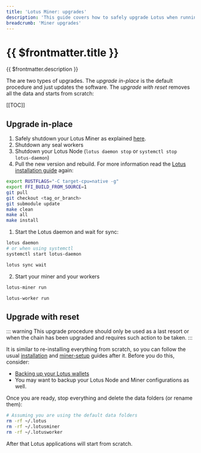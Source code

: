 ```yaml
---
title: 'Lotus Miner: upgrades'
description: 'This guide covers how to safely upgrade Lotus when running a miner.'
breadcrumb: 'Miner upgrades'
---
```


# {{ $frontmatter.title }}

{{ $frontmatter.description }}

The are two types of upgrades. The _upgrade in-place_ is the default procedure and just updates the software. The _upgrade with reset_ removes all the data and starts from scratch:

[[TOC]]

## Upgrade in-place

1. Safely shutdown your Lotus Miner as explained [here](daemon-lifecycle.md).
1. Shutdown any seal workers
1. Shutdown your Lotus Node (`lotus daemon stop` or `systemctl stop lotus-daemon`)
1. Pull the new version and rebuild. For more information read the [Lotus installation guide](../../get-started/lotus/installation.md) again:

```sh
export RUSTFLAGS="-C target-cpu=native -g"
export FFI_BUILD_FROM_SOURCE=1
git pull
git checkout <tag_or_branch>
git submodule update
make clean
make all
make install
```

1. Start the Lotus daemon and wait for sync:

```sh
lotus daemon
# or when using systemctl
systemctl start lotus-daemon
```

```sh
lotus sync wait
```

2. Start your miner and your workers

```sh
lotus-miner run
```

```sh
lotus-worker run
```

## Upgrade with reset

::: warning
This upgrade procedure should only be used as a last resort or when the chain has been upgraded and requires such action to be taken.
:::

It is similar to re-installing everything from scratch, so you can follow the usual [installation](../../get-started/lotus/installation.md) and [miner-setup](miner-setup.md) guides after it. Before you do this, consider:

- [Backing up your Lotus wallets](../../get-started/lotus/send-and-receive-fil/#exporting-and-importing-a-wallet)
- You may want to backup your Lotus Node and Miner configurations as well.

Once you are ready, stop everything and delete the data folders (or rename them):

```sh
# Assuming you are using the default data folders
rm -rf ~/.lotus
rm -rf ~/.lotusminer
rm -rf ~/.lotusworker
```

After that Lotus applications will start from scratch.

